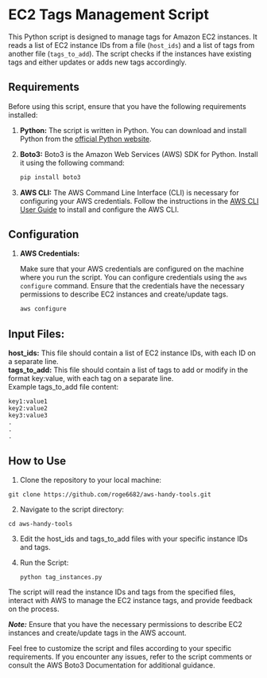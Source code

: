 # EC2 Tags Management Script

This Python script is designed to manage tags for Amazon EC2 instances. It reads a list of EC2 instance IDs from a file (`host_ids`) and a list of tags from another file (`tags_to_add`). The script checks if the instances have existing tags and either updates or adds new tags accordingly.

## Requirements

Before using this script, ensure that you have the following requirements installed:

1. **Python:** The script is written in Python. You can download and install Python from the [official Python website](https://www.python.org/downloads/).

2. **Boto3:** Boto3 is the Amazon Web Services (AWS) SDK for Python. Install it using the following command:

    ```bash
    pip install boto3
    ```

3. **AWS CLI:** The AWS Command Line Interface (CLI) is necessary for configuring your AWS credentials. Follow the instructions in the [AWS CLI User Guide](https://docs.aws.amazon.com/cli/latest/userguide/cli-configure-files.html) to install and configure the AWS CLI.

## Configuration

1. **AWS Credentials:**
   
   Make sure that your AWS credentials are configured on the machine where you run the script. You can configure credentials using the `aws configure` command. Ensure that the credentials have the necessary permissions to describe EC2 instances and create/update tags.

   ```bash
   aws configure
   ```
  ## Input Files:
  **host_ids:** This file should contain a list of EC2 instance IDs, with each ID on a separate line.<br>
  **tags_to_add:** This file should contain a list of tags to add or modify in the format key:value, with each tag on a separate line. <br>
  Example tags_to_add file content:
  ```
  key1:value1
  key2:value2
  key3:value3
  .
  .
  .
  ```
## How to Use
1. Clone the repository to your local machine:
```
git clone https://github.com/roge6682/aws-handy-tools.git
```
2. Navigate to the script directory:
```
cd aws-handy-tools
```
3. Edit the host_ids and tags_to_add files with your specific instance IDs and tags.<br>

4. Run the Script:
   ```
   python tag_instances.py
   ```
The script will read the instance IDs and tags from the specified files, interact with AWS to manage the EC2 instance tags, and provide feedback on the process.

***Note:*** Ensure that you have the necessary permissions to describe EC2 instances and create/update tags in the AWS account.<br>

Feel free to customize the script and files according to your specific requirements. If you encounter any issues, refer to the script comments or consult the AWS Boto3 Documentation for additional guidance.
   
